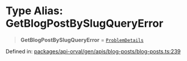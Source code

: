# Type Alias: GetBlogPostBySlugQueryError

> **GetBlogPostBySlugQueryError** = [`ProblemDetails`](../interfaces/ProblemDetails.md)

Defined in: [packages/api-orval/gen/apis/blog-posts/blog-posts.ts:239](https://github.com/the-inconvenience-store/mono-example/blob/d567288f2dff3ffa4a2fdf7eb46acac0b7cd0929/packages/api-orval/gen/apis/blog-posts/blog-posts.ts#L239)
